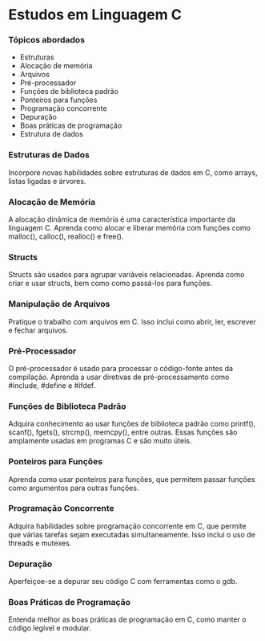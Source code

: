 # Estudos em Linguagem C

### Tópicos abordados

   - Estruturas
   - Alocação de memória
   - Arquivos
   - Pré-processador
   - Funções de biblioteca padrão
   - Ponteiros para funções
   - Programação concorrente
   - Depuração
   - Boas práticas de programação
   - Estrutura de dados


### Estruturas de Dados

Incorpore novas habilidades sobre estruturas de dados em C, como arrays, listas ligadas e árvores.

### Alocação de Memória

A alocação dinâmica de memória é uma característica importante da linguagem C. Aprenda como alocar e liberar memória com funções como malloc(), calloc(), realloc() e free().

### Structs

Structs são usados para agrupar variáveis relacionadas. Aprenda como criar e usar structs, bem como como passá-los para funções.

### Manipulação de Arquivos

Pratique o trabalho com arquivos em C. Isso inclui como abrir, ler, escrever e fechar arquivos.

### Pré-Processador

O pré-processador é usado para processar o código-fonte antes da compilação. Aprenda a usar diretivas de pré-processamento como #include, #define e #ifdef.

### Funções de Biblioteca Padrão

Adquira conhecimento ao usar funções de biblioteca padrão como printf(), scanf(), fgets(), strcmp(), memcpy(), entre outras. Essas funções são amplamente usadas em programas C e são muito úteis.

### Ponteiros para Funções

Aprenda como usar ponteiros para funções, que permitem passar funções como argumentos para outras funções.

### Programação Concorrente

Adquira habilidades sobre programação concorrente em C, que permite que várias tarefas sejam executadas simultaneamente. Isso inclui o uso de threads e mutexes.

### Depuração

Aperfeiçoe-se a depurar seu código C com ferramentas como o gdb.

### Boas Práticas de Programação

Entenda melhor as boas práticas de programação em C, como manter o código legível e modular.

